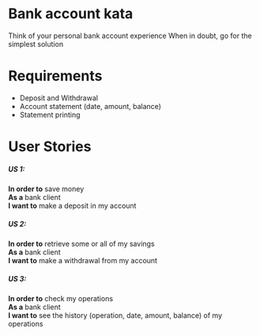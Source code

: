 # Bank account kata
Think of your personal bank account experience When in doubt, go for the simplest solution

# Requirements
- Deposit and Withdrawal
- Account statement (date, amount, balance)
- Statement printing

# User Stories
##### US 1:
**In order to** save money  
**As a** bank client  
**I want to** make a deposit in my account

##### US 2:
**In order to** retrieve some or all of my savings  
**As a** bank client  
**I want to** make a withdrawal from my account

##### US 3:
**In order to** check my operations  
**As a** bank client  
**I want to** see the history (operation, date, amount, balance)  of my operations  